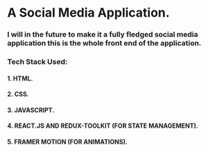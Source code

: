 # A Social Media Application.
### I will in the future to make it a fully fledged social media application this is the whole front end of the application.
### Tech Stack Used:
#### 1. HTML.
#### 2. CSS.
#### 3. JAVASCRIPT.
#### 4. REACT.JS AND REDUX-TOOLKIT (FOR STATE MANAGEMENT).
#### 5. FRAMER MOTION (FOR ANIMATIONS).